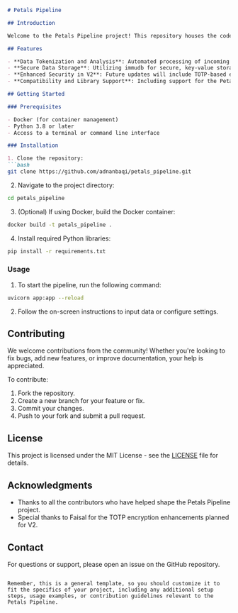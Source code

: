 

```markdown
# Petals Pipeline

## Introduction

Welcome to the Petals Pipeline project! This repository houses the code for an innovative data processing and analysis pipeline designed to efficiently handle and process large volumes of data. Leveraging cutting-edge technologies and algorithms, the Petals Pipeline aims to provide a robust and scalable solution for data scientists and developers alike.

## Features

- **Data Tokenization and Analysis**: Automated processing of incoming data, including tokenization, language detection, and token count.
- **Secure Data Storage**: Utilizing immudb for secure, key-value storage of processed data.
- **Enhanced Security in V2**: Future updates will include TOTP-based encryption and decryption for enhanced data security.
- **Compatibility and Library Support**: Including support for the Petals library and a workaround for UVLoop on Windows platforms named `WindowsLoop`.

## Getting Started

### Prerequisites

- Docker (for container management)
- Python 3.8 or later
- Access to a terminal or command line interface

### Installation

1. Clone the repository:
```bash
git clone https://github.com/adnanbaqi/petals_pipeline.git
```

2. Navigate to the project directory:
```bash
cd petals_pipeline
```

3. (Optional) If using Docker, build the Docker container:
```bash
docker build -t petals_pipeline .
```

4. Install required Python libraries:
```bash
pip install -r requirements.txt
```

### Usage

1. To start the pipeline, run the following command:
```bash
uvicorn app:app --reload
```

2. Follow the on-screen instructions to input data or configure settings.

## Contributing

We welcome contributions from the community! Whether you're looking to fix bugs, add new features, or improve documentation, your help is appreciated.

To contribute:

1. Fork the repository.
2. Create a new branch for your feature or fix.
3. Commit your changes.
4. Push to your fork and submit a pull request.

## License

This project is licensed under the MIT License - see the [LICENSE](LICENSE) file for details.

## Acknowledgments

- Thanks to all the contributors who have helped shape the Petals Pipeline project.
- Special thanks to Faisal for the TOTP encryption enhancements planned for V2.

## Contact

For questions or support, please open an issue on the GitHub repository.
```

Remember, this is a general template, so you should customize it to fit the specifics of your project, including any additional setup steps, usage examples, or contribution guidelines relevant to the Petals Pipeline.
